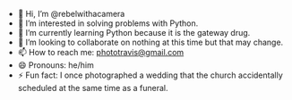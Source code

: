 - 👋 Hi, I’m @rebelwithacamera
- 👀 I’m interested in solving problems with Python.
- 🌱 I’m currently learning Python because it is the gateway drug.
- 💞️ I’m looking to collaborate on nothing at this time but that may change.
- 📫 How to reach me: phototravis@gmail.com
- 😄 Pronouns: he/him
- ⚡ Fun fact: I once photographed a wedding that the church accidentally scheduled at the same time as a funeral.  

<!---
rebelwithacamera/rebelwithacamera is a ✨ special ✨ repository because its `README.md` (this file) appears on your GitHub profile.
You can click the Preview link to take a look at your changes.
--->
